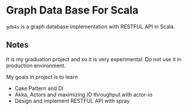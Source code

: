 # Graph Data Base For Scala

`gdb4s` is a graph database implementation with RESTFUL API in Scala.

## Notes

It is my graduation project and so it is very experimental. Do not use it in production environment.

My goals in project is to learn

* Cake Pattern and DI
* Akka, Actors and maximizing IO throughput with actor-io
* Design and implement RESTFUL API with spray
